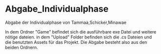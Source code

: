 # Abgabe_Individualphase
Abgabe der Individualphase von Tammaa,Schicker,Minawae

In dem Ordner "Game" befindet sich die ausführbare exe Datei und weitere nötige dateien. in dem "Upload" Folder befinden sich die .cs Dateien und die benutzten Assets für das Projekt.
Die Abgabe besteht also aus den beiden Ordnern.


